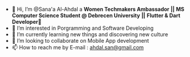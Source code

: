 - 👋 Hi, I’m @Sana'a Al-Ahdal a  **Women Techmakers Ambassador** **||** **MS Computer Science Student @ Debrecen University** 
**||** **Flutter & Dart Developer💙**
- 👀 I’m interested in Porgramming and Software Developing
- 🌱 I’m currently learning new things and discovering new culture
- 💞️ I’m looking to collaborate on Mobile App development 
- 📫 How to reach me by E-mail : ahdal.san@gmail.com 

<!---
sunaarun/sunaarun is a ✨ special ✨ repository because its `README.md` (this file) appears on your GitHub profile.
You can click the Preview link to take a look at your changes.
--->
